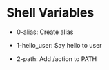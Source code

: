 # Shell Variables
- 0-alias: Create alias
- 1-hello_user: Say hello to user

- 2-path: Add /action to PATH
